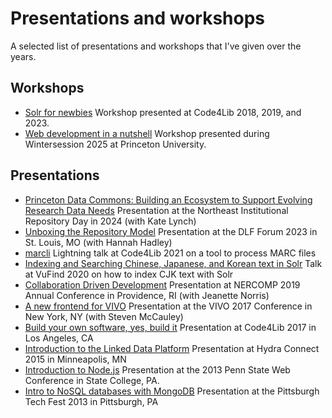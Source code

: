 # Presentations and workshops
A selected list of presentations and workshops that I've given over the years.

## Workshops
* [Solr for newbies](https://github.com/hectorcorrea/solr-for-newbies) Workshop presented at Code4Lib 2018, 2019, and 2023.
* [Web development in a nutshell](https://github.com/hectorcorrea/webdev-nutshell) Workshop presented during Wintersession 2025 at Princeton University.

## Presentations
* [Princeton Data Commons: Building an Ecosystem to Support Evolving Research Data Needs](https://doi.org/10.5281/zenodo.14419009) Presentation at the Northeast Institutional Repository Day in 2024 (with Kate Lynch)
* [Unboxing the Repository Model](https://hectorcorrea.com/downloads/2023-dlf-out-of-the-box.pdf) Presentation at the DLF Forum 2023 in St. Louis, MO (with Hannah Hadley)
* [marcli](https://github.com/hectorcorrea/marcli) Lightning talk at Code4Lib 2021 on a tool to process MARC files
* [Indexing and Searching Chinese, Japanese, and Korean text in Solr](https://hectorcorrea.com/downloads/2020-indexing-cjk.pdf) Talk at VuFind 2020 on how to index CJK text with Solr
* [Collaboration Driven Development](https://hectorcorrea.com/downloads/2019-collaboration-driven-development.pdf) Presentation at NERCOMP 2019 Annual Conference in Providence, RI (with Jeanette Norris)
* [A new frontend for VIVO](https://hectorcorrea.com/downloads/2017-vivo-new-frontend.pdf) Presentation at the VIVO 2017 Conference in New York, NY (with Steven McCauley)
* [Build your own software, yes, build it](https://hectorcorrea.com/blog/2017-03-15/build-your-own-software) Presentation at Code4Lib 2017 in Los Angeles, CA
* [Introduction to the Linked Data Platform](https://hectorcorrea.com/downloads/introduction_to_ldp.pdf) Presentation at Hydra Connect 2015 in Minneapolis, MN
* [Introduction to Node.js](https://hectorcorrea.com/downloads/intro-to-nodejs.pdf) Presentation at the 2013 Penn State Web Conference in State College, PA.
* [Intro to NoSQL databases with MongoDB](https://hectorcorrea.com/downloads/2013-introduction-to-nosql-mongo.pdf) Presentation at the Pittsburgh Tech Fest 2013 in Pittsburgh, PA
